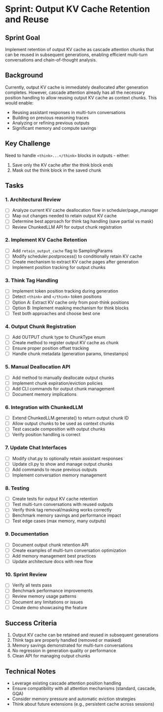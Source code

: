 # Sprint: Output KV Cache Retention and Reuse

## Sprint Goal
Implement retention of output KV cache as cascade attention chunks that can be reused in subsequent generations, enabling efficient multi-turn conversations and chain-of-thought analysis.

## Background
Currently, output KV cache is immediately deallocated after generation completes. However, cascade attention already has all the necessary position handling to allow reusing output KV cache as context chunks. This would enable:
- Reusing assistant responses in multi-turn conversations
- Building on previous reasoning traces
- Analyzing or refining previous outputs
- Significant memory and compute savings

## Key Challenge
Need to handle `<think>...</think>` blocks in outputs - either:
1. Save only the KV cache after the think block ends
2. Mask out the think block in the saved chunk

## Tasks

### 1. Architectural Review
- [ ] Analyze current KV cache deallocation flow in scheduler/page_manager
- [ ] Map out changes needed to retain output KV cache
- [ ] Determine best approach for think tag handling (save partial vs mask)
- [ ] Review ChunkedLLM API for output chunk registration

### 2. Implement KV Cache Retention
- [ ] Add `retain_output_cache` flag to SamplingParams
- [ ] Modify scheduler.postprocess() to conditionally retain KV cache
- [ ] Create mechanism to extract KV cache pages after generation
- [ ] Implement position tracking for output chunks

### 3. Think Tag Handling
- [ ] Implement token position tracking during generation
- [ ] Detect `<think>` and `</think>` token positions
- [ ] Option A: Extract KV cache only from post-think positions
- [ ] Option B: Implement masking mechanism for think blocks
- [ ] Test both approaches and choose best one

### 4. Output Chunk Registration
- [ ] Add OUTPUT chunk type to ChunkType enum
- [ ] Create method to register output KV cache as chunk
- [ ] Ensure proper position offset tracking
- [ ] Handle chunk metadata (generation params, timestamps)

### 5. Manual Deallocation API
- [ ] Add method to manually deallocate output chunks
- [ ] Implement chunk expiration/eviction policies
- [ ] Add CLI commands for output chunk management
- [ ] Document memory implications

### 6. Integration with ChunkedLLM
- [ ] Extend ChunkedLLM.generate() to return output chunk ID
- [ ] Allow output chunks to be used as context chunks
- [ ] Test cascade composition with output chunks
- [ ] Verify position handling is correct

### 7. Update Chat Interfaces
- [ ] Modify chat.py to optionally retain assistant responses
- [ ] Update cli.py to show and manage output chunks
- [ ] Add commands to reuse previous outputs
- [ ] Implement conversation memory management

### 8. Testing
- [ ] Create tests for output KV cache retention
- [ ] Test multi-turn conversations with reused outputs
- [ ] Verify think tag removal/masking works correctly
- [ ] Benchmark memory savings and performance impact
- [ ] Test edge cases (max memory, many outputs)

### 9. Documentation
- [ ] Document output chunk retention API
- [ ] Create examples of multi-turn conversation optimization
- [ ] Add memory management best practices
- [ ] Update architecture docs with new flow

### 10. Sprint Review
- [ ] Verify all tests pass
- [ ] Benchmark performance improvements
- [ ] Review memory usage patterns
- [ ] Document any limitations or issues
- [ ] Create demo showcasing the feature

## Success Criteria
1. Output KV cache can be retained and reused in subsequent generations
2. Think tags are properly handled (removed or masked)
3. Memory savings demonstrated for multi-turn conversations
4. No regression in generation quality or performance
5. Clean API for managing output chunks

## Technical Notes
- Leverage existing cascade attention position handling
- Ensure compatibility with all attention mechanisms (standard, cascade, GQA)
- Consider memory pressure and automatic eviction strategies
- Think about future extensions (e.g., persistent cache across sessions)